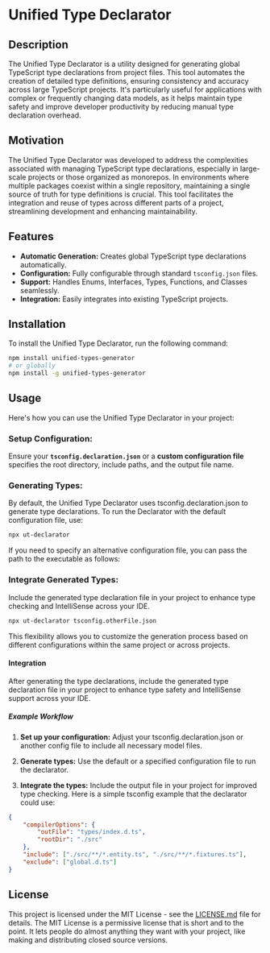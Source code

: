 # Unified Type Declarator

## Description

The Unified Type Declarator is a utility designed for generating global TypeScript type declarations from project files. This tool automates the creation of detailed type definitions, ensuring consistency and accuracy across large TypeScript projects. It's particularly useful for applications with complex or frequently changing data models, as it helps maintain type safety and improve developer productivity by reducing manual type declaration overhead.

## Motivation

The Unified Type Declarator was developed to address the complexities associated with managing TypeScript type declarations, especially in large-scale projects or those organized as monorepos. In environments where multiple packages coexist within a single repository, maintaining a single source of truth for type definitions is crucial. This tool facilitates the integration and reuse of types across different parts of a project, streamlining development and enhancing maintainability.

## Features

- **Automatic Generation:** Creates global TypeScript type declarations automatically.
- **Configuration:** Fully configurable through standard `tsconfig.json` files.
- **Support:** Handles Enums, Interfaces, Types, Functions, and Classes seamlessly.
- **Integration:** Easily integrates into existing TypeScript projects.

## Installation

To install the Unified Type Declarator, run the following command:

```bash
npm install unified-types-generator
# or globally
npm install -g unified-types-generator
```

## Usage

Here's how you can use the Unified Type Declarator in your project:

### Setup Configuration:

Ensure your **`tsconfig.declaration.json`** or a **custom configuration file** specifies the root directory, include paths, and the output file name.

### Generating Types:

By default, the Unified Type Declarator uses tsconfig.declaration.json to generate type declarations. To run the Declarator with the default configuration file, use:

```bash
npx ut-declarator
```

If you need to specify an alternative configuration file, you can pass the path to the executable as follows:

### Integrate Generated Types:

Include the generated type declaration file in your project to enhance type checking and IntelliSense across your IDE.

```bash
npx ut-declarator tsconfig.otherFile.json
```

This flexibility allows you to customize the generation process based on different configurations within the same project or across projects.

#### Integration

After generating the type declarations, include the generated type declaration file in your project to enhance type safety and IntelliSense support across your IDE.

##### Example Workflow

1.  **Set up your configuration:** Adjust your tsconfig.declaration.json or another config file to include all necessary model files.

2.  **Generate types:** Use the default or a specified configuration file to run the declarator.

3.  **Integrate the types:** Include the output file in your project for improved type checking.
    Here is a simple tsconfig example that the declarator could use:

```json
{
	"compilerOptions": {
		"outFile": "types/index.d.ts",
		"rootDir": "./src"
	},
	"include": ["./src/**/*.entity.ts", "./src/**/*.fixtures.ts"],
	"exclude": ["global.d.ts"]
}
```

## License

This project is licensed under the MIT License - see the [LICENSE.md](LICENSE.md) file for details. The MIT License is a permissive license that is short and to the point. It lets people do almost anything they want with your project, like making and distributing closed source versions.
